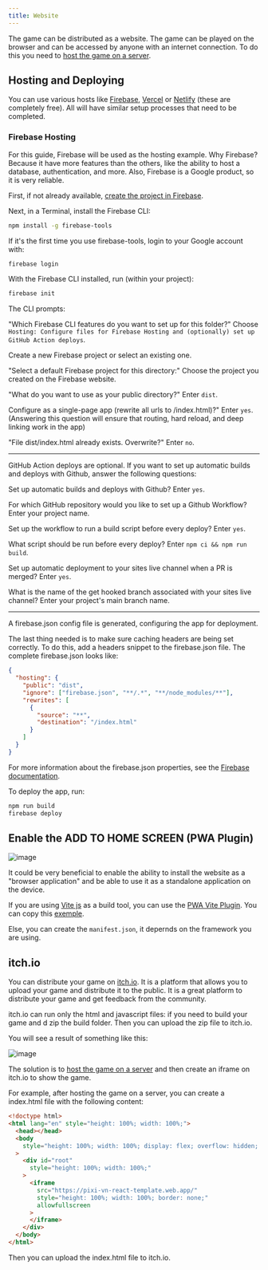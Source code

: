 ```yaml
---
title: Website
---
```


The game can be distributed as a website. The game can be played on the browser and can be accessed by anyone with an internet connection. To do this you need to [host the game on a server](#hosting-and-deploying).

## Hosting and Deploying

You can use various hosts like [Firebase](https://firebase.google.com/), [Vercel](https://vercel.com/) or [Netlify](https://www.netlify.com/) (these are completely free). All will have similar setup processes that need to be completed.

### Firebase Hosting

For this guide, Firebase will be used as the hosting example. Why Firebase? Because it have more features than the others, like the ability to host a database, authentication, and more. Also, Firebase is a Google product, so it is very reliable.

First, if not already available, [create the project in Firebase](https://console.firebase.google.com/).

Next, in a Terminal, install the Firebase CLI:

```bash
npm install -g firebase-tools
```

If it's the first time you use firebase-tools, login to your Google account with:

```bash
firebase login
```

With the Firebase CLI installed, run (within your project):

```bash
firebase init
```

The CLI prompts:

"Which Firebase CLI features do you want to set up for this folder?" Choose `Hosting: Configure files for Firebase Hosting and (optionally) set up GitHub Action deploys`.

Create a new Firebase project or select an existing one.

"Select a default Firebase project for this directory:" Choose the project you created on the Firebase website.

"What do you want to use as your public directory?" Enter `dist`.

Configure as a single-page app (rewrite all urls to /index.html)?" Enter `yes`. (Answering this question will ensure that routing, hard reload, and deep linking work in the app)

"File dist/index.html already exists. Overwrite?" Enter `no`.

---

GitHub Action deploys are optional. If you want to set up automatic builds and deploys with Github, answer the following questions:

Set up automatic builds and deploys with Github? Enter `yes`.

For which GitHub repository would you like to set up a Github Workflow? Enter your project name.

Set up the workflow to run a build script before every deploy? Enter `yes`.

What script should be run before every deploy? Enter `npm ci && npm run build`.

Set up automatic deployment to your sites live channel when a PR is merged? Enter `yes`.

What is the name of the get hooked branch associated with your sites live channel? Enter your project's main branch name.

---

A firebase.json config file is generated, configuring the app for deployment.

The last thing needed is to make sure caching headers are being set correctly. To do this, add a headers snippet to the firebase.json file. The complete firebase.json looks like:

```json
{
  "hosting": {
    "public": "dist",
    "ignore": ["firebase.json", "**/.*", "**/node_modules/**"],
    "rewrites": [
      {
        "source": "**",
        "destination": "/index.html"
      }
    ]
  }
}
```

For more information about the firebase.json properties, see the [Firebase documentation](https://firebase.google.com/docs/hosting/full-config#section-firebase-json).

To deploy the app, run:

```bash
npm run build
firebase deploy
```

## Enable the ADD TO HOME SCREEN (PWA Plugin)

![image](https://github.com/user-attachments/assets/7afa46f0-347f-4d61-846c-b71ba39f0105)

It could be very beneficial to enable the ability to install the website as a "browser application" and be able to use it as a standalone application on the device.

If you are using [Vite js](https://vitejs.dev/) as a build tool, you can use the [PWA Vite Plugin](https://vite-pwa-org.netlify.app/). You can copy this [exemple](https://vite-pwa-org.netlify.app/guide/pwa-minimal-requirements.html#web-app-manifest).

Else, you can create the `manifest.json`, it depernds on the framework you are using.

## itch.io

You can distribute your game on [itch.io](https://itch.io/). It is a platform that allows you to upload your game and distribute it to the public. It is a great platform to distribute your game and get feedback from the community.

itch.io can run only the html and javascript files: if you need to build your game and d zip the build folder. Then you can upload the zip file to itch.io.

You will see a result of something like this:

![image](https://github.com/user-attachments/assets/0482a6fa-8c21-4fa6-b4e1-04f05bc4315d)

The solution is to [host the game on a server](#hosting-and-deploying) and then create an iframe on itch.io to show the game.

For example, after hosting the game on a server, you can create a index.html file with the following content:

```html
<!doctype html>
<html lang="en" style="height: 100%; width: 100%;">
  <head></head>
  <body
    style="height: 100%; width: 100%; display: flex; overflow: hidden; margin: 0; background-color: #242424;"
  >
    <div id="root"
      style="height: 100%; width: 100%;"
    >
      <iframe
        src="https://pixi-vn-react-template.web.app/"
        style="height: 100%; width: 100%; border: none;"
        allowfullscreen
      >
      </iframe>
    </div>
  </body>
</html>
```

Then you can upload the index.html file to itch.io.
